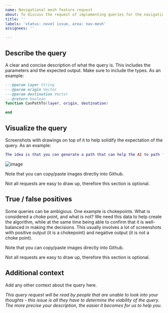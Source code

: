 ```yaml
---
name: Navigational mesh feature request
about: To discuss the request of implementing queries for the navigational mesh, 
title: ''
labels: 'status: novel issue, area: nav-mesh'
assignees: ''

---
```


## Describe the query

A clear and concise description of what the query is. This includes the parameters and the expected output. Make sure to include the types. As an example:

```lua
---@param layer String
---@param origin Vector
---@param destination Vector
---@return boolean
function CanPathTo(layer, origin, destination)

end
```

## Visualize the query
Screenshots with drawings on top of it to help solidify the expectation of the query. As an example:

```lua
The idea is that you can generate a path that can help the AI to path from a specific vector. A simple comparison is finding a path from `a` to `b`, via `c`. To make it more visual:
```

![image](https://user-images.githubusercontent.com/15778155/196362165-d146d149-b2e5-424d-80c6-ef9e61f08b58.png)

Note that you can copy/paste images directly into Github. 

Not all requests are easy to draw up, therefore this section is optional. 

## True / false positives

Some queries can be ambigious. One example is chokepoints. What is considered a choke point, and what is not? We need this data to help create the algorithm, while at the same time being able to confirm that it is well-balanced in making the decisions. This usually involves a lot of screenshots with positive output (it is a chokepoint) and negative output (it is not a choke point).

Note that you can copy/paste images directly into Github. 

Not all requests are easy to draw up, therefore this section is optional. 

## Additional context

Add any other context about the query here.

_This query request will be read by people that are unable to look into your thoughts - this issue is all they have to determine the viability of the query. The more precise your description, the easier it becomes for us to help you._
